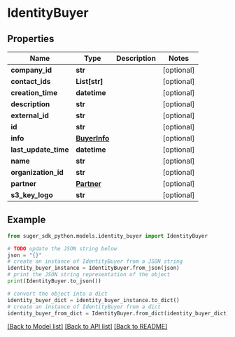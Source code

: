 # IdentityBuyer


## Properties

Name | Type | Description | Notes
------------ | ------------- | ------------- | -------------
**company_id** | **str** |  | [optional] 
**contact_ids** | **List[str]** |  | [optional] 
**creation_time** | **datetime** |  | [optional] 
**description** | **str** |  | [optional] 
**external_id** | **str** |  | [optional] 
**id** | **str** |  | [optional] 
**info** | [**BuyerInfo**](BuyerInfo.md) |  | [optional] 
**last_update_time** | **datetime** |  | [optional] 
**name** | **str** |  | [optional] 
**organization_id** | **str** |  | [optional] 
**partner** | [**Partner**](Partner.md) |  | [optional] 
**s3_key_logo** | **str** |  | [optional] 

## Example

```python
from suger_sdk_python.models.identity_buyer import IdentityBuyer

# TODO update the JSON string below
json = "{}"
# create an instance of IdentityBuyer from a JSON string
identity_buyer_instance = IdentityBuyer.from_json(json)
# print the JSON string representation of the object
print(IdentityBuyer.to_json())

# convert the object into a dict
identity_buyer_dict = identity_buyer_instance.to_dict()
# create an instance of IdentityBuyer from a dict
identity_buyer_from_dict = IdentityBuyer.from_dict(identity_buyer_dict)
```
[[Back to Model list]](../README.md#documentation-for-models) [[Back to API list]](../README.md#documentation-for-api-endpoints) [[Back to README]](../README.md)


